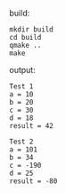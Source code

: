 build:

    mkdir build
    cd build
    qmake ..
    make

output:

    Test 1
    a = 10
    b = 20
    c = 30
    d = 18
    result = 42

    Test 2
    a = 101
    b = 34
    c = -190
    d = 25
    result = -80
